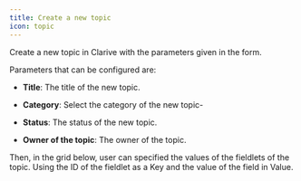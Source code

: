 ```yaml
---
title: Create a new topic
icon: topic
---
```


Create a new topic in Clarive with the parameters given in the form.

Parameters that can be configured are:

- **Title**: The title of the new topic.

- **Category**: Select the category of the new topic-

- **Status**: The status of the new topic.

- **Owner of the topic**: The owner of the topic.

Then, in the grid below, user can specified the values of the fieldlets of the topic. Using the ID of the fieldlet as a Key and the value of the field in Value.
